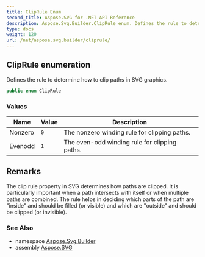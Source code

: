 ```yaml
---
title: ClipRule Enum
second_title: Aspose.SVG for .NET API Reference
description: Aspose.Svg.Builder.ClipRule enum. Defines the rule to determine how to clip paths in SVG graphics
type: docs
weight: 120
url: /net/aspose.svg.builder/cliprule/
---
```

## ClipRule enumeration

Defines the rule to determine how to clip paths in SVG graphics.

```csharp
public enum ClipRule
```

### Values

| Name | Value | Description |
| --- | --- | --- |
| Nonzero | `0` | The nonzero winding rule for clipping paths. |
| Evenodd | `1` | The even-odd winding rule for clipping paths. |

## Remarks

The clip rule property in SVG determines how paths are clipped. It is particularly important when a path intersects with itself or when multiple paths are combined. The rule helps in deciding which parts of the path are "inside" and should be filled (or visible) and which are "outside" and should be clipped (or invisible).

### See Also

* namespace [Aspose.Svg.Builder](../../aspose.svg.builder/)
* assembly [Aspose.SVG](../../)
